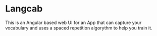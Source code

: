 # Langcab

This is an Angular based web UI for an App that can capture your vocabulary and uses a spaced repetition algorythm to help you train it.
